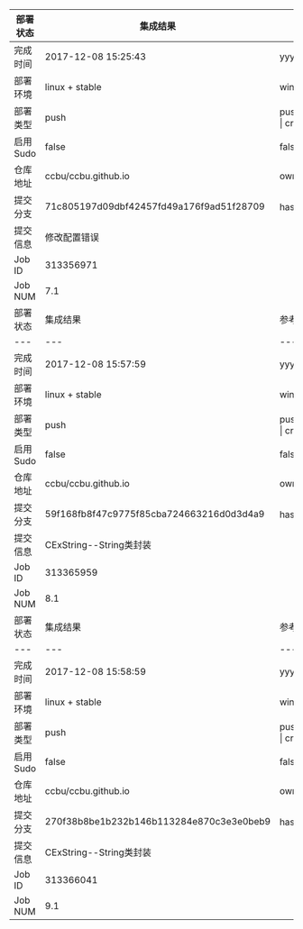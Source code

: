 部署状态 | 集成结果 | 参考值
---|---|---
完成时间 | 2017-12-08 15:25:43 | yyyy-mm-dd hh:mm:ss
部署环境 | linux + stable | window \| linux + stable
部署类型 | push | push \| pull_request \| api \| cron
启用Sudo | false | false \| true
仓库地址 | ccbu/ccbu.github.io | owner_name/repo_name
提交分支 | 71c805197d09dbf42457fd49a176f9ad51f28709 | hash 16位
提交信息 | 修改配置错误 |
Job ID   | 313356971 | 
Job NUM  | 7.1 | 
部署状态 | 集成结果 | 参考值
---|---|---
完成时间 | 2017-12-08 15:57:59 | yyyy-mm-dd hh:mm:ss
部署环境 | linux + stable | window \| linux + stable
部署类型 | push | push \| pull_request \| api \| cron
启用Sudo | false | false \| true
仓库地址 | ccbu/ccbu.github.io | owner_name/repo_name
提交分支 | 59f168fb8f47c9775f85cba724663216d0d3d4a9 | hash 16位
提交信息 | CExString--String类封装 |
Job ID   | 313365959 | 
Job NUM  | 8.1 | 
部署状态 | 集成结果 | 参考值
---|---|---
完成时间 | 2017-12-08 15:58:59 | yyyy-mm-dd hh:mm:ss
部署环境 | linux + stable | window \| linux + stable
部署类型 | push | push \| pull_request \| api \| cron
启用Sudo | false | false \| true
仓库地址 | ccbu/ccbu.github.io | owner_name/repo_name
提交分支 | 270f38b8be1b232b146b113284e870c3e3e0beb9 | hash 16位
提交信息 | CExString--String类封装 |
Job ID   | 313366041 | 
Job NUM  | 9.1 | 
